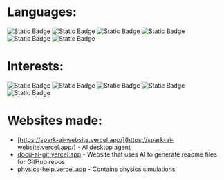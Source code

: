 # Languages:
![Static Badge](https://img.shields.io/badge/Python-Yellow)
![Static Badge](https://img.shields.io/badge/HTML-orange)
![Static Badge](https://img.shields.io/badge/CSS-darkred)
![Static Badge](https://img.shields.io/badge/Javascript-lightblue)
![Static Badge](https://img.shields.io/badge/C%2B%2B-darkblue)
![Static Badge](https://img.shields.io/badge/lua-purple)

# Interests:
![Static Badge](https://img.shields.io/badge/robotics-purple)
![Static Badge](https://img.shields.io/badge/saas-green)
![Static Badge](https://img.shields.io/badge/AI-orange)
![Static Badge](https://img.shields.io/badge/engineering-grey)
![Static Badge](https://img.shields.io/badge/web_dev-red)


# Websites made:
- [https://spark-ai-website.vercel.app/](https://spark-ai-website.vercel.app/) - AI desktop agent
- [docu-ai-git.vercel.app](https://docu-ai-git.vercel.app/) - Website that uses AI to generate readme files for GitHub repos
- [physics-help.vercel.app](https://physics-help.vercel.app/) - Contains physics simulations


